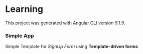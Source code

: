 # Learning

This project was generated with [Angular CLI](https://github.com/angular/angular-cli) version 9.1.9.

### Simple App 
Simple Template for *SignUp Form* using **Template-driven forms**